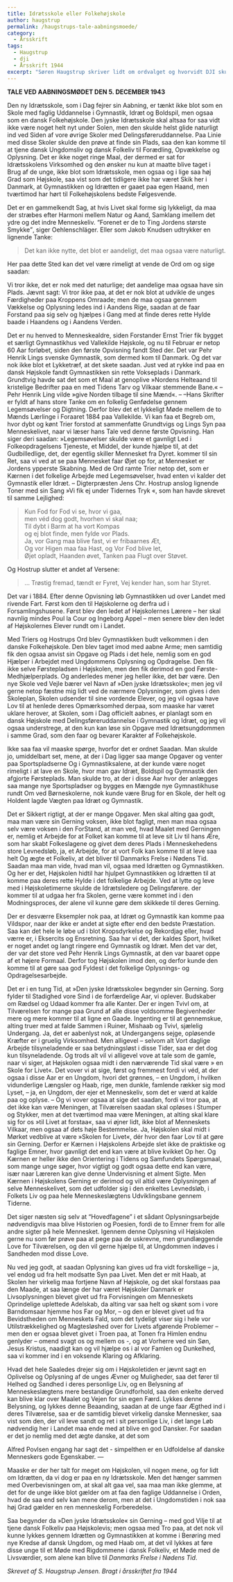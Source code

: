 ```yaml
---
title: Idrætsskole eller Folkehøjskole
author: haugstrup
permalink: /haugstrups-tale-aabningsmoede/
category:
  - Årsskrift
tags:
  - Haugstrup
  - dji
  - Årsskrift 1944
excerpt: "Søren Haugstrup skriver lidt om ordvalget og hvorvidt DJI skulle opfattes som en højskole."
---
```


**TALE VED AABNINGSMØDET DEN 5. DECEMBER 1943**

Den ny Idrætsskole, som i Dag fejrer sin Aabning, er tænkt ikke blot som en Skole med faglig Uddannelse i Gymnastik, Idræt og Boldspil, men ogsaa som en dansk Folkehøjskole. Den jyske Idrætsskole skal altsaa for saa vidt ikke være noget helt nyt under Solen, men den skulde helst glide naturligt ind ved Siden af vore øvrige Skoler med Delingsføreruddannelse. Paa Linie med disse Skoler skulde den prøve at finde sin Plads, saa den kan komme til at tjene dansk Ungdomsliv og dansk Folkeliv til Forædling, Opvækkelse og Oplysning. Det er ikke noget ringe Maal, der dermed er sat for Idrætsskolens Virksomhed og den ønsker nu kun at maatte blive taget i Brug af de unge, ikke blot som Idrætsskole, men ogsaa og i lige saa høj Grad som Højskole, saa vist som det tidligere ikke har været Skik her i Danmark, at Gymnastikken og Idrætten er gaaet paa egen Haand, men tværtimod har hørt til Folkehøjskolens bedste Følgesvende.

Det er en gammelkendt Sag, at hvis Livet skal forme sig lykkeligt, da maa der stræbes efter Harmoni mellem Natur og Aand, Samklang imellem det ydre og det indre Menneskeliv. <q>Forenet er de to Ting Jordens største Smykke</q>, siger Oehlenschläger. Eller som Jakob Knudsen udtrykker en lignende Tanke:

> Det kan ikke nytte, det blot er aandeligt, det maa ogsaa være naturligt.

Her paa dette Sted kan det vel være rimeligt at vende de Ord om og sige saadan:

Vi tror ikke, det er nok med det naturlige; det aandelige maa ogsaa have sin Plads. Jævnt sagt: Vi tror ikke paa, at det er nok blot at udvikle de unges Færdigheder paa Kroppens Omraade; men de maa ogsaa gennem Vækkelse og Oplysning ledes ind i Aandens Rige, saadan at de faar Forstand paa sig selv og hjælpes i Gang med at finde deres rette Hylde baade i Haandens og i Aandens Verden.

Det er nu henved to Menneskealdre, siden Forstander Ernst Trier fik bygget et særligt Gymnastikhus ved Vallekilde Højskole, og nu til Februar er netop 60 Aar forløbet, siden den første Opvisning fandt Sted der. Det var Pehr Henrik Lings svenske Gymnastik, som dermed kom til Danmark. Og det var nok ikke blot et Lykketræf, at det skete saadan. Just ved at rykke ind paa en dansk Højskole fandt Gymnastikken sin rette Vokseplads i Danmark. Grundtvig havde sat det som et Maal at genoplive »Nordens Helteaand til kristelige Bedrifter paa en med Tidens Tarv og Vilkaar stemmende Bane.« – Pehr Henrik Ling vilde »give Norden tilbage til sine Mænd«. – –Hans Skrifter er fyldt af hans store Tanke om en folkelig Genfødelse gennem Legemsøvelser og Digtning. Derfor blev det et lykkeligt Møde mellem de to Mænds Lærlinge i Foraaret 1884 paa Vallekilde. Vi kan faa et Begreb om, hvor dybt og kønt Trier forstod at sammenfatte Grundtvigs og Lings Syn paa Menneskelivet, naar vi læser hans Tale ved denne første Opvisning. Han siger deri saadan: »Legemsøvelser skulde være et gavnligt Led i Folkeopdragelsens Tjeneste, et Middel, der kunde hjælpe til, at det Gudbilledlige, det, der egentlig skiller Mennesket fra Dyret. kommer til sin Ret, saa vi ved at se paa Mennesket faar Øjet op for, at Mennesket er Jordens ypperste Skabning. Med de Ord ramte Trier netop det, som er Kærnen i det folkelige Arbejde med Legemsøvelser, hvad enten vi kalder det Gymnastik eller Idræt. – Digterpræsten Jens Chr. Hostrup anslog lignende Toner med sin Sang »Vi fik ej under Tidernes Tryk «, som han havde skrevet til samme Lejlighed:

> Kun Fod for Fod vi se, hvor vi gaa,  
> men véd dog godt, hvorhen vi skal naa;  
> Til dybt i Barm at ha vort Kompas  
> og ej blot finde, men fylde vor Plads.  
> Ja, vor Gang maa blive fast, vi er fribaarnes Æt,  
> Og vor Higen maa faa Hast, og Vor Fod blive let,  
> Øjet opladt, Haanden øvet, Tanken paa Flugt over Støvet.

Og Hostrup slutter et andet af Versene:

> … Trøstig fremad, tændt er Fyret, Vej kender han, som har Styret.

Det var i 1884. Efter denne Opvisning løb Gymnastikken ud over Landet med rivende Fart. Først kom den til Højskolerne og derfra ud i Forsamlingshusene. Først blev den ledet af Højskolernes Lærere – her skal navnlig mindes Poul la Cour og Ingeborg Appel – men senere blev den ledet af Højskolernes Elever rundt om i Landet.

Med Triers og Hostrups Ord blev Gymnastikken budt velkommen i den danske Folkehøjskole. Den blev taget imod med aabne Arme; men samtidig fik den ogsaa anvist sin Opgave og Plads i det hele, nemlig som en god Hjælper i Arbejdet med Ungdommens Oplysning og Opdragelse. Den fik ikke selve Førstepladsen i Højskolen, men den fik derimod en god Første-Medhjælperplads. Og anderledes mener jeg heller ikke, det bør være. Den nye Skole ved Vejle bærer vel Navn af »Den jyske Idrætsskole«; men jeg vil gerne netop fæstne mig lidt ved de nærmere Oplysninger, som gives i den Skoleplan, Skolen udsender til sine vordende Elever, og jeg vil ogsaa have Lov til at henlede deres Opmærksomhed derpaa, som maaske har været uklare herover, at Skolen, som i Dag officielt aabnes, er planlagt som en dansk Højskole med Delingsføreruddannelse i Gymnastik og Idræt, og jeg vil ogsaa understrege, at den kun kan løse sin Opgave med Idrætsungdommen i samme Grad, som den faar og bevarer Karakter af Folkehøjskole.

Ikke saa faa vil maaske spørge, hvorfor det er ordnet Saadan. Man skulde jo, umiddelbart set, mene, at der i Dag ligger saa mange Opgaver og venter paa Sportspladserne Og i Gymnastiksalene, at der kunde være noget rimeligt i at lave en Skole, hvor man gav Idræt, Boldspil og Gymnastik den afgjorte Førsteplads. Man skulde tro, at der i disse Aar hvor der anlægges saa mange nye Sportspladser og bygges en Mængde nye Gymnastikhuse rundt Om ved Børneskolerne, nok kunde være Brug for en Skole, der helt og Holdent lagde Vægten paa Idræt og Gymnastik.

Det er Sikkert rigtigt, at der er mange Opgaver. Men skal alting gaa godt, maa man være sin Gerning voksen, ikke blot fagligt, men man maa ogsaa selv være voksen i den ForStand, at man ved, hvad Maalet med Gerningen er, nemlig et Arbejde for at Folket kan komme til at leve sit Liv til hans Ære, som har skabt Folkeslagene og givet dem deres Plads i Menneskehedens store Levnedsløb, ja, et Arbejde, for at vort Folk kan komme til at leve saa helt Og ægte et Folkeliv, at det bliver til Danmarks Frelse i Nødens Tid. Saadan maa man vide, hvad man vil, ogsaa med Idrætten og Gymnastikken. Og her er det, Højskolen hidtil har hjulpet Gymnastikken og Idrætten til at komme paa deres rette Hylde i det folkelige Arbejde. Ved at lytte og leve med i Højskoletimerne skulde de Idrætsledere og Delingsførere. der kommer til at udgaa her fra Skolen, gerne være kommet ind i den Modningsproces, der alene vil kunne gøre dem skikkede til deres Gerning.

Der er desværre Eksempler nok paa, at Idræt og Gymnastik kan komme paa Vildspor, naar der ikke er andet at sigte efter end den bedste Præstation. Saa kan det hele le løbe ud i blot Kropsdyrkelse og Rekordjag eller, hvad værre er, i Eksercits og Ensretning. Saa har vi det, der kaldes Sport, hvilket er noget andet og langt ringere end Gymnastik og Idræt. Men det var det, der var det store ved Pehr Henrik Lings Gymnastik, at den var baaret oppe af et højere Formaal. Derfor tog Højskolen imod den, og derfor kunde den komme til at gøre saa god Fyldest i det folkelige Oplysnings- og Opdragelsesarbejde.

Det er i en tung Tid, at »Den jyske Idrætsskole« begynder sin Gerning. Sorg fylder til Stadighed vore Sind i de forfærdelige Aar, vi oplever. Budskaber om Rædsel og Udaad kommer fra alle Kanter. Der er ingen Tvivl om, at Tilværelsen for mange paa Grund af alle disse voldsomme Begivenheder mere og mere kommer til at ligne en Gaade. Ingenting er til at gennemskue, alting truer med at falde Sammen i Ruiner, Mishaab og Tvivl, sjælelig Undergang. Ja, det er aabenlyst nok, at Undergangens sejge, opløsende Kræfter er i gruelig Virksomhed. Men alligevel – selvom alt Vort daglige Arbejde tilsyneladende er saa betydningsløst i disse Tider, saa er det dog kun tilsyneladende. Og trods alt vil vi alligevel vove at tale som de gamle, naar vi siger, at Højskolen ogsaa midt i den nærværende Tid skal være » en Skole for Livet«. Det vover vi at sige, først og fremmest fordi vi véd, at der ogsaa i disse Aar er en Ungdom, hvori det grønnes, – en Ungdom, i hvilken vidunderlige Længsler og Haab, rige, men dunkle, famlende rækker sig mod Lyset, – ja, en Ungdom, der ejer et Menneskeliv, som det er værd at kalde paa og oplyse. – Og vi vover ogsaa at sige det saadan, fordi vi tror paa, at det ikke kan være Meningen, at Tilværelsen saadan skal opløses i Stumper og Stykker, men at det tværtimod maa være Meningen, at alting skal klare sig for os »til Livet at forstaa«, saa vi øjner lidt, ikke blot af Menneskets Vilkaar, men ogsaa af dets høje Bestemmelse. Ja, Højskolen skal midt i Mørket vedblive at være »Skolen for Livet«, dér hvor den faar Lov til at gøre sin Gerning. Derfor er Kærnen i Højskolens Arbejde slet ikke de praktiske og faglige Emner, hvor gavnligt det end kan være at blive kvikket Op her. Og Kærnen er heller ikke den Orientering i Tidens og Samfundets Spørgsmaal, som mange unge søger, hvor vigtigt og godt ogsaa dette end kan være, især naar Læreren kan give denne Undervisning et alment Sigte. Men Kærnen i Højskolens Gerning er derimod og vil altid være Oplysningen af selve Menneskelivet, som det udfolder sig i den enkeltes Levnedsløb, i Folkets Liv og paa hele Menneskeslægtens Udviklingsbane gennem Tiderne.

Det siger næsten sig selv at “Hovedfagene” i et sådant Oplysningsarbejde nødvendigvis maa blive Historien og Poesien, fordi de to Emner frem for alle andre sigter på hele Mennesket. Igennem denne Oplysning vil Højskolen gerne nu som før prøve paa at pege paa de uskrevne, men grundlæggende Love for Tilværelsen, og den vil gerne hjælpe til, at Ungdommen indøves i Sandheden mod disse Love.

Nu ved jeg godt, at saadan Oplysning kan gives ud fra vidt forskellige – ja, vel endog ud fra helt modsatte Syn paa Livet. Men det er mit Haab, at Skolen her virkelig maa fortjene Navn af Højskole, og det skal forstaas paa den Maade, at saa længe der har været Højskoler Danmark er Livsoplysningen blevet givet ud fra Forvisningen om Menneskets Oprindelige uplettede Adelskab, da alting var saa helt og skønt som i vore Barndomsaar hjemme hos Far og Mor, – og den er blevet givet ud fra Bevidstheden om Menneskets Fald, som det tydeligt viser sig i hele vor Utilstrækkelighed og Magtesløshed over for Livets afgørende Problemer – men den er ogsaa blevet givet i Troen paa, at Tonen fra Himlen endnu genlyder – omend svagt os og mellem os -,  og at Vorherre ved sin Søn, Jesus Kristus, naadigt kan og vil hjælpe os i al vor Famlen og Dunkelhed, saa vi kommer ind i en voksende Klaring og Afklaring.

Hvad det hele Saaledes drejer sig om i Højskoletiden er jævnt sagt en Oplivelse og Oplysning af de unges Ævner og Muligheder, saa det fører til Helhed og Sandhed i deres personlige Liv, og en Belysning af Menneskeslægtens mere bestandige Grundforhold, saa den enkelte derved kan blive klar over Maalet og Vejen for sin egen Færd. Lykkes denne Belysning, og lykkes denne Beaanding, saadan at de unge faar Ægthed ind i deres Tilværelse, saa er de samtidig blevet virkelig danske Mennesker, saa vist som den, der vil leve sandt og ret i sit personlige Liv, i det lange Løb nødvendig her i Landet maa ende med at blive en god Dansker. For saadan er det jo nemlig med det ægte danske, at det som

Alfred Povlsen engang har sagt det - simpelthen er en Udfoldelse af danske Menneskers gode Egenskaber. —

Maaske er der her talt for meget om Højskolen, vil nogen mene, og for lidt om Idrætten, da vi dog er paa en ny Idrætsskole. Men det hænger sammen med Overbevisningen om, at skal alt gaa vel, saa maa man ikke glemme, at det for de unge ikke blot gælder om at faa den faglige Uddannelse i Orden, hvad de saa end selv kan mene derom, men at det i Ungdomstiden i nok saa høj Grad gælder en ren menneskelig Forberedelse.

Saa begynder da »Den jyske Idrætsskole« sin Gerning – med god Vilje til at tjene dansk Folkeliv paa Højskolevis; men ogsaa med Tro paa, at det nok vil kunne lykkes gennem Idrætten og Gymnastikken at komme i Berøring med nye Kredse af dansk Ungdom, og med Haab om, at det vil lykkes at føre disse unge til et Møde med Rigdommene i dansk Folkeliv, et Møde med de Livsværdier, som alene kan blive til _Danmarks Frelse i Nødens Tid_.

_Skrevet af S. Haugstrup Jensen. Bragt i årsskriftet fra 1944_
